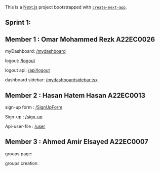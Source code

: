 This is a [Next.js](https://nextjs.org) project bootstrapped with [`create-next-app`](https://nextjs.org/docs/app/api-reference/cli/create-next-app).

## Sprint 1:
## Member 1 : Omar Mohammed Rezk A22EC0026
myDashboard: [/mydashboard](https://github.com/i3omr/UTM-Study-Group-Finder/tree/Omar_Mohammed_Rezk_A22EC0026/app/mydashboard)

logout: [/logout](https://github.com/i3omr/UTM-Study-Group-Finder/tree/Omar_Mohammed_Rezk_A22EC0026/app/logout)

logout api: [/api/logout](https://github.com/i3omr/UTM-Study-Group-Finder/tree/Omar_Mohammed_Rezk_A22EC0026/app/api/logout)

dashboard sidebar: [/mydashboardsidebar.tsx](/https://github.com/i3omr/UTM-Study-Group-Finder/blob/Omar_Mohammed_Rezk_A22EC0026/components/mydashboardsidebar.tsx)

## Member 2 : Hasan Hatem Hasan A22EC0013
sign-up form : [/SignUpForm](https://github.com/i3omr/UTM-Study-Group-Finder/blob/HASAN_HATEM_HATEM_A22EC0013/components/ui/form/SignUpForm.tsx)

Sign-up : [/sign-up](https://github.com/i3omr/UTM-Study-Group-Finder/tree/HASAN_HATEM_HATEM_A22EC0013/app/auth/sign-up)

Api-user-file : [/user](https://github.com/i3omr/UTM-Study-Group-Finder/tree/HASAN_HATEM_HATEM_A22EC0013/app/api/user)

## Member 3 : Ahmed Amir Elsayed A22EC0007
groups page: []()

groups creation: []()
